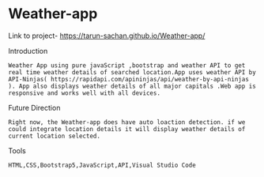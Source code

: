 # Weather-app

Link to project- https://tarun-sachan.github.io/Weather-app/

Introduction

    Weather App using pure javaScript ,bootstrap and weather API to get real time weather details of searched location.App uses weather API by API-Ninjas( https://rapidapi.com/apininjas/api/weather-by-api-ninjas ). App also displays weather details of all major capitals .Web app is responsive and works well with all devices.
    

Future Direction

    Right now, the Weather-app does have auto loaction detection. if we could integrate location details it will display weather details of current location selected.
    

Tools

    HTML,CSS,Bootstrap5,JavaScript,API,Visual Studio Code


